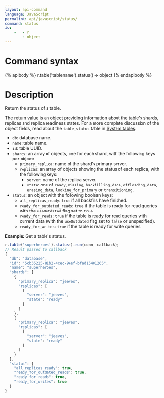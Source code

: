 ```yaml
---
layout: api-command
language: JavaScript
permalink: api/javascript/status/
command: status
io:
    -   - r
        - object
---
```

# Command syntax #

{% apibody %}
r.table('tablename').status() &rarr; object
{% endapibody %}

# Description #

Return the status of a table.

The return value is an object providing information about the table's shards, replicas and replica readiness states. For a more complete discussion of the object fields, read about the `table_status` table in [System tables](/docs/system-tables/).

* `db`: database name.
* `name`: table name.
* `id`: table UUID.
* `shards`: an array of objects, one for each shard, with the following keys per object:
    * `primary_replica`: name of the shard's primary server.
    * `replicas`: an array of objects showing the status of each replica, with the following keys:
        * `server`: name of the replica server.
        * `state`: one of `ready`, `missing`, `backfilling_data`, `offloading_data`, `erasing_data`, `looking_for_primary` or `transitioning`.
* `status`: an object with the following boolean keys:
    * `all_replicas_ready`: `true` if all backfills have finished.
    * `ready_for_outdated_reads`: `true` if the table is ready for read queries with the `useOutdated` flag set to `true`.
    * `ready_for_reads`: `true` if the table is ready for read queries with current data (with the `useOutdated` flag set to `false` or unspecified).
    * `ready_for_writes`: `true` if the table is ready for write queries.

__Example:__ Get a table's status.

```js
r.table('superheroes').status().run(conn, callback);
// Result passed to callback
{
  "db": "database",
  "id": "5cb35225-81b2-4cec-9eef-bfad15481265",
  "name": "superheroes",
  "shards": [
    {
      "primary_replica": "jeeves",
      "replicas": [
        {
          "server": "jeeves",
          "state": "ready"
        }
      ]
    },
    {
      "primary_replica": "jeeves",
      "replicas": [
        {
          "server": "jeeves",
          "state": "ready"
        }
      ]
    }
  ],
  "status": {
    "all_replicas_ready": true,
    "ready_for_outdated_reads": true,
    "ready_for_reads": true,
    "ready_for_writes": true
  }
}
```
